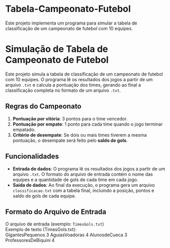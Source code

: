# Tabela-Campeonato-Futebol
Este projeto implementa um programa para simular a tabela de classificação de um campeonato de futebol com 10 equipes.

# Simulação de Tabela de Campeonato de Futebol

Este projeto simula a tabela de classificação de um campeonato de futebol com 10 equipes. O programa lê os resultados dos jogos a partir de um arquivo `.txt` e calcula a pontuação dos times, gerando ao final a classificação completa no formato de um arquivo `.txt`.

## Regras do Campeonato

1. **Pontuação por vitória**: 3 pontos para o time vencedor.
2. **Pontuação por empate**: 1 ponto para cada time quando o jogo terminar empatado.
3. **Critério de desempate**: Se dois ou mais times tiverem a mesma pontuação, o desempate será feito pelo **saldo de gols**.

## Funcionalidades

- **Entrada de dados**: O programa lê os resultados dos jogos a partir de um arquivo `.txt`. O formato do arquivo de entrada contém o nome das equipes e a quantidade de gols de cada time em cada jogo.
- **Saída de dados**: Ao final da execução, o programa gera um arquivo `classificacao.txt` com a tabela final, incluindo a posição, pontos e saldo de gols de cada equipe.

## Formato do Arquivo de Entrada

O arquivo de entrada (exemplo: `TimesGols.txt`)                                                                                                                                                                  
Exemplo de texto (TimesGols.txt):                                                                                                                                                                                
GigantesPequenos 3 AguiasVoadoras 4
AlunosdeCueca 3 ProfessoresDeBiquini 4
